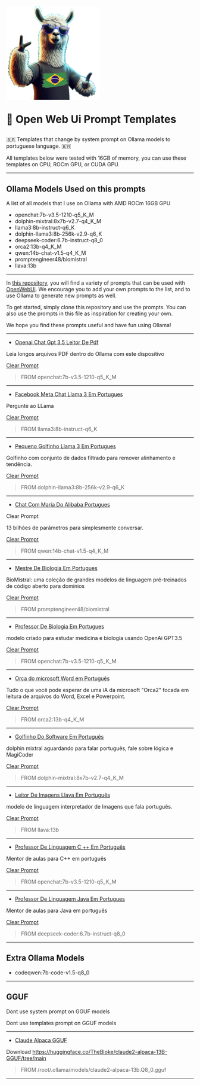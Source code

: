 <p align="center"><h1>
  <img src=".assets/brtemplate.png" alt="ollama logo" width="250">
  
🧠 Open Web Ui Prompt Templates</h1></p>

🇧🇷 Templates that change by system prompt on Ollama models to portuguese language. 🇧🇷

All templates below were tested with 16GB of memory, you can use these templates on CPU, ROCm GPU, or CUDA GPU.

---

## Ollama Models Used on this prompts
A list of all models that I use on Ollama with AMD ROCm 16GB GPU
- openchat:7b-v3.5-1210-q5_K_M
- dolphin-mixtral:8x7b-v2.7-q4_K_M
- llama3:8b-instruct-q6_K
- dolphin-llama3:8b-256k-v2.9-q6_K
- deepseek-coder:6.7b-instruct-q8_0
- orca2:13b-q4_K_M
- qwen:14b-chat-v1.5-q4_K_M
- promptengineer48/biomistral
- llava:13b

---

In [this repository](https://www.openwebui.com/m/hotnikq/), you will find a variety of prompts that can be used with [OpenWebUi](https://openwebui.com/). We encourage you to add your own prompts to the list, and to use Ollama to generate new prompts as well.

To get started, simply clone this repository and use the prompts. You can also use the prompts in this file as inspiration for creating your own.

We hope you find these prompts useful and have fun using Ollama!

---

- [Openai Chat Gpt 3.5 Leitor De Pdf](https://openwebui.com/m/hotnikq/openai-chat-gpt-3-5-leitor-de-pdf)

Leia longos arquivos PDF dentro do Ollama com este dispositivo

[Clear Prompt](https://github.com/hqnicolas/OpenWebUiPromptTemplates/blob/main/ModelFiles/Modelfile-OpenaiChatGpt35LeitordePdf.txt)

> FROM openchat:7b-v3.5-1210-q5_K_M

---

- [Facebook Meta Chat Llama 3 Em Portugues](https://openwebui.com/m/hotnikq/meta-chat-llama-3-em-portugues:latest)

Pergunte ao LLama

[Clear Prompt](https://github.com/hqnicolas/OpenWebUiPromptTemplates/blob/main/ModelFiles/Modelfile-FacebookMetaChatllama3emPortugues.txt)

> FROM llama3:8b-instruct-q6_K

---

- [Pequeno Golfinho Llama 3 Em Portugues](https://openwebui.com/m/hotnikq/pequeno-golfinho-llama3-em-portugues:latest)

Golfinho com conjunto de dados filtrado para remover alinhamento e tendência.

[Clear Prompt](https://github.com/hqnicolas/OpenWebUiPromptTemplates/blob/main/ModelFiles/Modelfile-PequenoGolfinhollama3emPortugues.txt)

> FROM dolphin-llama3:8b-256k-v2.9-q6_K

---

- [Chat Com Maria Do Alibaba Portugues](https://openwebui.com/m/hotnikq/maria-alibaba-portugues:latest)

Clear Prompt

13 bilhões de parâmetros para simplesmente conversar.

[Clear Prompt](https://github.com/hqnicolas/OpenWebUiPromptTemplates/blob/main/ModelFiles/Modelfile-ChatcomMariadoAlibabaPortugues.txt)

> FROM qwen:14b-chat-v1.5-q4_K_M

---

- [Mestre De Biologia Em Portugues](https://openwebui.com/m/hotnikq/mestre-de-biologia-em-portugues:latest)

BioMistral: uma coleção de grandes modelos de linguagem pré-treinados de código aberto para domínios

[Clear Prompt](https://github.com/hqnicolas/OpenWebUiPromptTemplates/blob/main/ModelFiles/Modelfile-MestredeBiologiaemPortugues.txt)

> FROM promptengineer48/biomistral

---

- [Professor De Biologia Em Portugues](https://openwebui.com/m/hotnikq/professor-de-biologia-em-portugues:latest)

modelo criado para estudar medicina e biologia usando OpenAi GPT3.5

[Clear Prompt](https://github.com/hqnicolas/OpenWebUiPromptTemplates/blob/main/ModelFiles/Modelfile-ProfessordeBiologiaemPortugues.txt)

> FROM openchat:7b-v3.5-1210-q5_K_M

---

- [Orca do microsoft Word em Português](https://openwebui.com/m/hotnikq/microsoft-orca-2-portugues:latest)

Tudo o que você pode esperar de uma iA da microsoft "Orca2" focada em leitura de arquivos do Word, Excel e Powerpoint.

[Clear Prompt](https://github.com/hqnicolas/OpenWebUiPromptTemplates/blob/main/ModelFiles/Modelfile-OrcadoMicrosoftWordemPortugues.txt)

> FROM orca2:13b-q4_K_M

---

- [Golfinho Do Software Em Português](https://openwebui.com/m/hotnikq/golfinho-do-software-em-portugu%C3%AAs:latest)

dolphin mixtral aguardando para falar português, fale sobre lógica e MagiCoder

[Clear Prompt](https://github.com/hqnicolas/OpenWebUiPromptTemplates/blob/main/ModelFiles/Modelfile-GolfinhodoSoftwareemPortugues.txt)

> FROM dolphin-mixtral:8x7b-v2.7-q4_K_M

---

- [Leitor De Imagens Llava Em Português](https://openwebui.com/m/hotnikq/leitor-de-imagens-llava-em-portugues:latest)

modelo de linguagem interpretador de Imagens que fala português.

[Clear Prompt](https://github.com/hqnicolas/OpenWebUiPromptTemplates/blob/main/ModelFiles/Modelfile-LeitordeImagensllavaemPortugues.txt)

> FROM llava:13b

---

- [Professor De Linguagem C ++ Em Português](https://openwebui.com/m/hotnikq/professor-de-linguagem-c++:latest)

Mentor de aulas para C++ em português

[Clear Prompt](https://github.com/hqnicolas/OpenWebUiPromptTemplates/blob/main/ModelFiles/Modelfile-ProfessordeLinguagemCPlusemPortugues.txt)

> FROM openchat:7b-v3.5-1210-q5_K_M

---

- [Professor De Linguagem Java Em Portugues](https://openwebui.com/m/hotnikq/professor-de-linguagem-java-em-portugues:latest)

Mentor de aulas para Java em português

[Clear Prompt](https://github.com/hqnicolas/OpenWebUiPromptTemplates/blob/main/ModelFiles/Modelfile-ProfessordeLinguagemJavaemPortugues.txt)

> FROM deepseek-coder:6.7b-instruct-q8_0

---

## Extra Ollama Models

- codeqwen:7b-code-v1.5-q8_0

---

## GGUF
Dont use system prompt on GGUF models

Dont use templates prompt on GGUF models

---

- [Claude Alpaca GGUF](https://openwebui.com/m/hotnikq/claudio-pacas-english:latest)

Download https://huggingface.co/TheBloke/claude2-alpaca-13B-GGUF/tree/main

> FROM /root/.ollama/models/claude2-alpaca-13b.Q8_0.gguf

---

